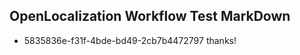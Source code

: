 ## OpenLocalization Workflow Test MarkDown
* 5835836e-f31f-4bde-bd49-2cb7b4472797 
thanks!<!--HONumber=Mar16_HO1-->
